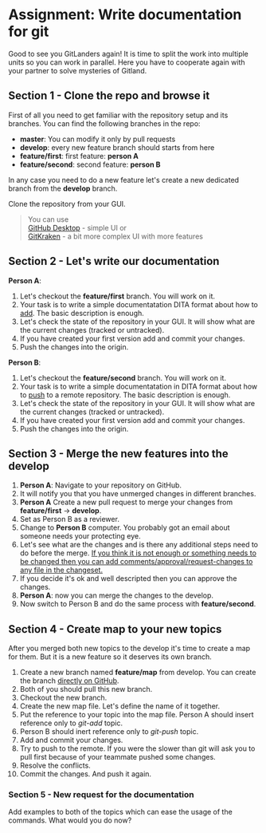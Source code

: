 # Assignment: Write documentation for git

Good to see you GitLanders again! It is time to split the work into multiple units so you can work in parallel.
Here you have to cooperate again with your partner to solve mysteries of Gitland.

## Section 1 - Clone the repo and browse it

First of all you need to get familiar with the repository setup and its branches. You can find the following branches in the repo:

* **master**: You can modify it only by pull requests
* **develop**: every new feature branch should starts from here
* **feature/first**: first feature: **person A**
* **feature/second**: second feature: **person B**

In any case you need to do a new feature let's create a new dedicated branch from the **develop** branch.

Clone the repository from your GUI.

> You can use<br/>
> [GitHub Desktop](https://desktop.github.com/) - simple UI or<br />
> [GitKraken](https://www.gitkraken.com/) - a bit more complex UI with more features

## Section 2 - Let's write our documentation

**Person A**:

1. Let's checkout the **feature/first** branch. You will work on it.
2. Your task is to write a simple documentatation DITA format about how to [add](https://git-scm.com/docs/git-add). The basic description is enough.
3. Let's check the state of the repository in your GUI. It will show what are the current changes (tracked or untracked).
4. If you have created your first version add and commit your changes.
5. Push the changes into the origin.

**Person B**:

1. Let's checkout the **feature/second** branch. You will work on it.
2. Your task is to write a simple documentatation in DITA format about how to [push](https://git-scm.com/docs/git-add) to a remote repository. The basic description is enough.
3. Let's check the state of the repository in your GUI. It will show what are the current changes (tracked or untracked).
4. If you have created your first version add and commit your changes.
5. Push the changes into the origin.

## Section 3 - Merge the new features into the develop

1. **Person A**: Navigate to your repository on GitHub.
2. It will notify you that you have unmerged changes in different branches.
3. **Person A** Create a new pull request to merge your changes from **feature/first** -> **develop**.
4. Set as Person B as a reviewer.
5. Change to **Person B** computer. You probably got an email about someone needs your protecting eye.
6. Let's see what are the changes and is there any additional steps need to do before the merge. [If you think it is not enough or something needs to be changed then you can add comments/approval/request-changes to any file in the changeset.](https://help.github.com/en/articles/about-pull-request-reviews)
7. If you decide it's ok and well descripted then you can approve the changes.
8. **Person A**: now you can merge the changes to the develop.
9. Now switch to Person B and do the same process with **feature/second**.

## Section 4 - Create map to your new topics

After you merged both new topics to the develop it's time to create a map for them. But it is a new feature so it deserves its own branch.

1. Create a new branch named **feature/map** from develop. You can create the branch [directly on GitHub](https://help.github.com/en/articles/creating-and-deleting-branches-within-your-repository).
2. Both of you should pull this new branch.
3. Checkout the new branch.
4. Create the new map file. Let's define the name of it together.
5. Put the reference to your topic into the map file. Person A should insert reference only to *git-add* topic.
6. Person B should inert reference only to *git-push* topic.
7. Add and commit your changes.
8. Try to push to the remote. If you were the slower than git will ask you to pull first because of your teammate pushed some changes.
9. Resolve the conflicts.
10. Commit the changes. And push it again.

### Section 5 - New request for the documentation

Add examples to both of the topics which can ease the usage of the commands. What would you do now?
